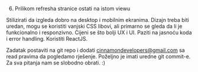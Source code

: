 <!-- 1. Napraviti web stranicu te dohvatiti i prikazati listu pokemona s API-ja
(https://pokeapi.co/). -->

<!-- 2. Dodati paginaciju ili infinite scroll za učitavanje podataka dio po dio, te dodati
opciju za dohvaćanje svih podataka -->

<!-- 3. Prilikom svakog učitavanja podataka vizualno prikazati nekim loaderom -->

<!-- 4. Klikom na ime pokemona otvoriti novu stranicu s detaljima tog pokemona. Nije
potrebno ispisati sve informacije. Staviti sliku, ako nema nijedne slike staviti
placeholder. Plus je neki slider, galeriju ili slično za prikaz više slika -->

<!-- 5. Na stranici pokemona prikazati type pokemona, te na klik prikazati listu svih
pokemona istog tipa u modalu -->

6. Prilikom refresha stranice ostati na istom viewu
<!-- 
7. Plus je na glavnu stranicu dodati filter po type ili ability, te prikazati samo
odabrane pokemone -->

<!-- 8. Dodati search box po imenu pokemona. -->




Stilizirati da izgleda dobro na desktop i mobilnim ekranima. Dizajn treba biti
uredan, mogu se koristiti vanjski CSS libovi, ali primarno se gleda da li je
funkcionalno i responzivno. Cijeni se što bolji UX i UI.
Paziti na jasnoću koda i error handling.
Koristiti ReactJS.

Zadatak postaviti na git repo i dodati cinnamondevelopers@gmail.com sa
read pravima da pogledamo rješenje.
Poželjno je imati uredne git commit-e.
Za sva pitanja nam se slobodno obrati. :)
